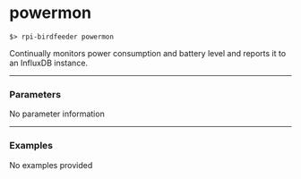 # powermon

```
$> rpi-birdfeeder powermon
```

Continually monitors power consumption and battery level and reports it to an InfluxDB instance.

----

### Parameters

No parameter information

----

### Examples

No examples provided
